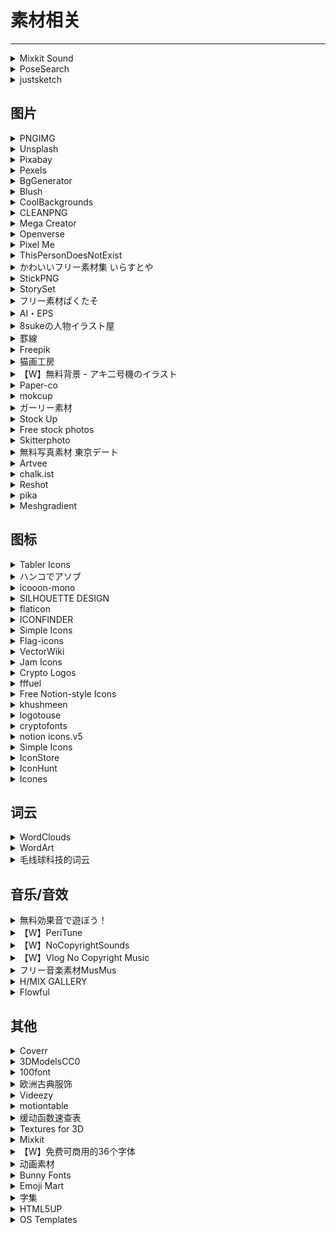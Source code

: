 # 素材相关

---

<div class="grid">
    <div><details><summary>Mixkit Sound</summary><p>一家专门提供各种免费、可商用素材的网站。<br/><a href="https://mixkit.co/free-sound-effects/bleep/" target="_blank" role="button" class="outline">访问网站</a></p></details></div>
    <div><div><details><summary>PoseSearch</summary><p>一个人体照片网站，画画/写文找参考的时候用<br/>- 输入人体部位，调整左侧人的姿势，网站会从谷歌上抓取对应姿势的图片<br/>- 特别诡异的pose可能不太行<br/>- 建议使用网页版（用鼠标操作）,手机版不太行。<br/><a href="https://x6ud.github.io/pose-search/" target="_blank" role="button" class="outline">访问网站</a></p></details></div></div>
    <div><details><summary>justsketch</summary><p>画画作参考的一个软件，可以用3D给人物摆做动，这样画人物结构的时候就很方便，这个产品还是有一定的技术门槛，兼容了多设备，有付费功能<br/><a href="https://justsketch.me/" target="_blank" role="button" class="outline">访问网站</a></p></details></div>
</div>

## 图片

<div class="grid">
    <div><details><summary>PNGIMG</summary><p>一个提供纯色背景的png素材的网站，但版权情况比较复杂<br/><a href="https://pngimg.com/" target="_blank" role="button" class="outline">访问网站</a></p></details></div>
    <div><details><summary>Unsplash</summary><p>一个免费的照片共享网站。<br/><a href="https://unsplash.com/" target="_blank" role="button" class="outline">访问网站</a></p></details></div>
    <div><details><summary>Pixabay</summary><p>免费无版权的正版高清图片素材库。<br/><a href="https://pixabay.com/zh/" target="_blank" role="button" class="outline">访问网站</a></p></details></div>
    
</div>
<div class="grid">
    <div><details><summary>Pexels</summary><p>一个免费可商用的图库。<br/>（这个图库对照片的使用有一些规则，详情请参见：<a href="https://pexels-help.zendesk.com/hc/en-us/articles/360042332714-What-are-the-rules-for-using-Pexels-photos-or-videos-" target="_blank">这里</a>）<br/><a href="https://www.pexels.com/" target="_blank" role="button" class="outline">访问网站</a></p></details></div>
    <div><details><summary>BgGenerator</summary><p>一个免费创建高分辨率背景图片的在线工具：背景生成器，有中文版。这个工具提供了 7 种不同的背景创建类型，然后可以通过随机算法生成独一无二的高分辨率的背景图片。<br/><a href="https://bggenerator.com/zh-cn.php" target="_blank" role="button" class="outline">访问网站</a></p></details></div>
    <div><details><summary>Blush</summary><p> AI生成无版权插画的网站。<br/><a href="https://blush.design/zh-CN" target="_blank" role="button" class="outline">访问网站</a></p></details></div>
</div>
<div class="grid">
    <div><details><summary>CoolBackgrounds</summary><p>可以生成5种炫酷背景的网站。<br/><a href="https://coolbackgrounds.io/" target="_blank" role="button" class="outline">访问网站</a></p></details></div>
    <div><details><summary>CLEANPNG</summary><p>一个免费可商用的图片网站<br/><a href="https://www.cleanpng.com/" target="_blank" role="button" class="outline">访问网站</a></p></details></div>
    <div><details><summary>Mega Creator</summary><p>著名的图标库 Icons8 推出的免费矢量插图设计工具，拥有超过 3000+ 可免费使用的设计元素，无需设计团队，拖拽即可创建漂亮的插画，可商业使用。<br/><a href="https://icons8.com/mega-creator/" target="_blank" role="button" class="outline">访问网站</a></p></details></div>
</div>
<div class="grid">
    <div><details><summary>Openverse</summary><p>适用于图片的搜索引擎，提供了超过 3 亿张可使用的免费图片，来源于公开的 API 以及 Common Crawl 数据库。<br/><a href="https://wordpress.org/openverse/?referrer=creativecommons.org" target="_blank" role="button" class="outline">访问网站</a></p></details></div>
    <div><details><summary>Pixel Me</summary><p>可以将插画，3d图片，真实照片，通通转成像素画，支持自动扣图，转换效果较好<br/><b>注意：这个网站转换的图片商用并不是免费的！</b><br/><a href="https://pixel-me.tokyo/en/" target="_blank" role="button" class="outline">访问网站</a></p></details></div>
    <div><details><summary>ThisPersonDoesNotExist</summary><p>可以用AI生成一个不存在的人脸的网站。<br/><a href="https://thispersondoesnotexist.com/" target="_blank" role="button" class="outline">访问网站</a></p></details></div>
</div>
<div class="grid">
    <div><details><summary>かわいいフリー素材集 いらすとや</summary><p>一个画风比较古早的日式卡通贴图素材网站，商用时请参照该网站的<a href="https://www.irasutoya.com/p/terms.html" target="_blank">使用条款</a><br/><a href="https://www.irasutoya.com/" target="_blank" role="button" class="outline">访问网站</a></p></details></div>
    <div><details><summary>StickPNG</summary><p>一个透明背景的PNG素材网站，有很多灵活的素材，有分类型主题，但不可商用，版权问题比较复杂<br/><a href="https://www.stickpng.com/" target="_blank" role="button" class="outline">访问网站</a></p></details></div>
    <div><details><summary>StorySet</summary><p>英文课本插画风的图片，图片可以设定动作、显示项目和主题颜色<br/><a href="https://storyset.com/" target="_blank" role="button" class="outline">访问网站</a></p></details></div>
</div>
<div class="grid">
    <div><details><summary>フリー素材ぱくたそ</summary><p>免费可商用的图库，但有一些限制条款，具体请<a href="https://www.pakutaso.com/userpolicy.html" target="_blank">见此</a><br/><a href="https://www.pakutaso.com/" target="_blank" role="button" class="outline">访问网站</a></p></details></div>
    <div><details><summary>AI・EPS</summary><p>一个免费素材网站<br/><a href="https://www.xn--eckzb3bzhw32znfcp1zduw.com/" target="_blank" role="button" class="outline">访问网站</a></p></details></div>
    <div><details><summary>8sukeの人物イラスト屋</summary><p>一个人物素材网站，卡通向，矢量素材收费<br/><a href="https://www.8suke.net/" target="_blank" role="button" class="outline">访问网站</a></p></details></div>
</div>
<div class="grid">
    <div><details><summary>罫線</summary><p>免费可商用的分割线网站，使用条款<a href="http://free-line-design.com/?page_id=17" target="_blank">见此</a><br/><a href="http://free-line-design.com/" target="_blank" role="button" class="outline">访问网站</a></p></details></div>
    <div><details><summary>Freepik</summary><p>一下设计图库，只要标注网站几乎能使用上面八成以上的设计资源,从背景、设计好的海报到简历菜单统统都有，每一项上都写了各自的CC要求，能商用的素材也非常多，唯一的缺点是免费版每天能下载的次数很少，要慎选图库里的资料，提供的原档大多是esp档，用免费软件inkscape就可以开启编辑<br/><a href="https://www.freepik.com/" target="_blank" role="button" class="outline">访问网站</a></p></details></div>
    <div><details><summary>猫画工房</summary><p>一个以猫猫为主题的素材网站，使用条款<a href="https://nekoillust.com/terms-of-service/" target="_blank">见此</a><br/><del>猫猫，嘿嘿，猫猫！</del><br/><a href="https://nekoillust.com/" target="_blank" role="button" class="outline">访问网站</a></p></details></div>
</div>
<div class="grid">
    <div><details><summary>【W】無料背景 - アキ二号機のイラスト</summary><p>一位Pixiv画师提供的一些免费使用的场景图，使用需标明出处<br/><a href="https://www.pixiv.net/users/61071305/illustrations/%E7%84%A1%E6%96%99%E8%83%8C%E6%99%AF" target="_blank" role="button" class="outline">访问网站</a></p></details></div>
    <div><details><summary>Paper-co</summary><p>一个免费可商用的纸张纹理素材网站。<br/><a href="https://free-paper-texture.com/" target="_blank" role="button" class="outline">访问网站</a></p></details></div>
    <div><details><summary>mokcup</summary><p>免费可商用的模型素材网站，使用时需要遵循一些<a href="https://mockups-design.com/license/" target="_blank">许可</a><br/><a href="https://mockups-design.com/" target="_blank" role="button" class="outline">访问网站</a></p></details></div>
</div>
<div class="grid">
    <div><details><summary>ガーリー素材</summary><p>一个画风偏少女的免费可商用素材网站，使用许可<a href="http://girlysozai.com/about/" target="_blank">见此</a><br/><a href="http://girlysozai.com/" target="_blank" role="button" class="outline">访问网站</a></p></details></div>
    <div><details><summary>Stock Up</summary><p>一个聚合式图片网站，大部分是免费素材，把鼠标悬停在图片上可查看授权情况<br/><a href="https://stockup.sitebuilderreport.com/" target="_blank" role="button" class="outline">访问网站</a></p></details></div>
    <div><details><summary>Free stock photos</summary><p>一个免费可商用的素材网站，需要遵循<a href="https://kaboompics.com/page/license-and-faq" target="_blank">许可协议</a><br/><a href="https://kaboompics.com/" target="_blank" role="button" class="outline">访问网站</a></p></details></div>
</div>
<div class="grid">
    <div><details><summary>Skitterphoto</summary><p>一个收集CC0授权的图片素材网站，免费可商用，无需署名<br/><a href="https://skitterphoto.com/" target="_blank" role="button" class="outline">访问网站</a></p></details></div>
    <div><details><summary>無料写真素材 東京デート</summary><p>一个以东京为主题的免费可商用素材网站<br/><a href="https://www.tokyo-date.net/" target="_blank" role="button" class="outline">访问网站</a></p></details></div>
    <div><details><summary>Artvee</summary><p>这个网站收录的是古典艺术作品，完全免费浏览和下载高分辨率的公共领域艺术品。<br/><a href="https://artvee.com/" target="_blank" role="button" class="outline">访问网站</a></p></details></div>
</div>
<div class="grid">
    <div><details><summary>chalk.ist</summary><p>一个开源的代码截图美化工具<br/><a href="https://chalk.ist/" target="_blank" role="button" class="outline">访问网站</a><br/><a href="https://github.com/Idered/chalk.ist" target="_blank" role="button" class="outline">查看源码</a></p></details></div>
    <div><details><summary>Reshot</summary><p>一个免费的图标，矢量插画，图片下载的网站，可以直接下载矢量源文件，SVG等,无套路无广告无付费，素材都可以商用<br/><a href="https://www.reshot.com/" target="_blank" role="button" class="outline">访问网站</a></p></details></div>
    <div><details><summary>pika</summary><p>一个可以生成浏览器截图的开源工具<br/><a href="https://pika.style/" target="_blank" role="button" class="outline">访问网站</a><br/><a href="https://github.com/rishimohan/pika" target="_blank" role="button" class="outline">查看源码</a></p></details></div>
</div>
<div class="grid">
    <div><details><summary>Meshgradient</summary><p>在线调整渐变壁纸背景的工具<br/><a href="https://meshgradient.com/" target="_blank" role="button" class="outline">访问网站</a></p></details></div>
    <div> </div>
    <div> </div>
</div>

## 图标

<div class="grid">
    <div><details><summary>Tabler Icons</summary><p>一个基于 MIT 许可证的免费 SVG 图标服务，提供了 558 个不同的图标，可自定义颜色、大小、线条粗细，一键导出 HTML 代码。<br/><a href="https://tablericons.com/" target="_blank" role="button" class="outline">访问网站</a></p></details></div>
    <div><details><summary>ハンコでアソブ</summary><p>一些日式西洋风、手账风、艺术感之类的很好用的小ICON，都是PNG档，免费可商用，无需署名<br/><a href="http://hankodeasobu.com/" target="_blank" role="button" class="outline">访问网站</a></p></details></div>
    <div><details><summary>icooon-mono</summary><p>非常简洁现代的ICON，选色选下载文件（甚至是SVG都可以），使用时请参照其<a href="https://icooon-mono.com/license/" target="_blank">使用条款</a><br/><a href="https://icooon-mono.com/" target="_blank" role="button" class="outline">访问网站</a></p></details></div>
</div>
<div class="grid">
    <div><details><summary>SILHOUETTE DESIGN</summary><p>一个皮影风格的图标库，使用条款<a href="https://kage-design.com/terms-of-use/" target="_blank">见此</a><br/><a href="https://kage-design.com/" target="_blank" role="button" class="outline">访问网站</a></p></details></div>
    <div><details><summary>flaticon</summary><p>免费的矢量图标网站，使用条款<a href="https://www.freepikcompany.com/legal#nav-flaticon-agreement" target="_blank">见此</a><br/><a href="https://www.flaticon.com/" target="_blank" role="button" class="outline">访问网站</a></p></details></div>
    <div><details><summary>ICONFINDER</summary><p>一个付费的图标素材网站<br/><a href="https://www.iconfinder.com/" target="_blank" role="button" class="outline">访问网站</a></p></details></div>
</div>
<div class="grid">
    <div><details><summary>Simple Icons</summary><p>一个开源的图标库，可以下载很多品牌的 SVG 的标志 LOGO 图标。<br/><a href="https://simpleicons.org/" target="_blank" role="button" class="outline">访问网站</a><br/><a href="https://github.com/simple-icons/simple-icons" target="_blank" role="button" class="outline">查看源码</a></p></details></div>
    <div><details><summary>Flag-icons</summary><p>一个开源项目，所有国家国旗标志的 SVG 集合，可以下载，也可以引用 CSS<br/><a href="https://flagicons.lipis.dev/" target="_blank" role="button" class="outline">访问网站</a><br/><a href="https://github.com/lipis/flag-icons" target="_blank" role="button" class="outline">查看源码</a></p></details></div>
    <div><details><summary>VectorWiki</summary><p>可以免费搜索和下载任何矢量的品牌标志<br/><a href="https://vectorwiki.com/" target="_blank" role="button" class="outline">访问网站</a></p></details></div>
</div>
<div class="grid">
    <div><details><summary>Jam Icons</summary><p>940 个 SVG 图标素材，可以免费下载使用<br/><a href="https://jam-icons.com/" target="_blank" role="button" class="outline">访问网站</a></p></details></div>
    <div><details><summary>Crypto Logos</summary><p>一个收录加密货币标志的免费图库，可搜索查找，每个加密货币图标都有透明背景的 .PNG 和矢量图 .SVG 格式，点选就能立即下载，有一些加密货币标志还会列出他们历年标志更新历史。<br/><a href="https://cryptologos.cc/" target="_blank" role="button" class="outline">访问网站</a></p></details></div>
    <div><details><summary>fffuel</summary><p>一个非常好看的 SVG 背景和图形的生成器，可以自定义很多参数，自由度很高。<br/><a href="https://fffuel.co/" target="_blank" role="button" class="outline">访问网站</a></p></details></div>
</div>
<div class="grid">
    <div><details><summary>Free Notion-style Icons</summary><p>50 个免费的 Notion 风格的图标。<br/><a href="https://maryamato88.gumroad.com/l/pbmkt" target="_blank" role="button" class="outline">访问网站</a></p></details></div>
    <div><details><summary>khushmeen</summary><p>涂鸦图标。免费供个人和商业使用，且无需署名<br/><a href="https://khushmeen.com/icons.html" target="_blank" role="button" class="outline">访问网站</a></p></details></div>
    <div><details><summary>logotouse</summary><p>一个免费logo素材网站，可以下载源文件修改，，可以免费商用<br/><a href="https://www.logotouse.com/" target="_blank" role="button" class="outline">访问网站</a></p></details></div>
</div>
<div class="grid">
    <div><details><summary>cryptofonts</summary><p>免费的加密货币字体和图标。拥有超过 1500 个 CSS 和 SVG 图标。<br/><a href="https://cryptofonts.com/index.php" target="_blank" role="button" class="outline">访问网站</a></p></details></div>
    <div><details><summary>notion icons.v5</summary><p>一个图标网站，可以直接复制进Notion里面，风格统一<br/><a href="https://notionv5.vyshnav.xyz/" target="_blank" role="button" class="outline">访问网站</a></p></details></div>
    <div><details><summary>Simple Icons</summary><p>2000多个知名品牌的SVG图标下载<br/><a href="https://simpleicons.org/" target="_blank" role="button" class="outline">访问网站</a></p></details></div>
</div>
<div class="grid">
    <div><details><summary>IconStore</summary><p>免费无版权的正版高清图标素材库。<br/><a href="https://iconstore.co/" target="_blank" role="button" class="outline">访问网站</a></p></details></div>
    <div><details><summary>IconHunt</summary><p>一款图标搜索引擎，有用超过 150000 个免费的、开放源码的图标。并且可以快速在 Notion、Figma 中使用它们。还支持自定义颜色，可下载为svg 格式<br/><a href="https://www.iconhunt.site/" target="_blank" role="button" class="outline">访问网站</a></p></details></div>
    <div><details><summary>Icones</summary><p>另一个基于Iconify的图标搜索引擎<br/><a href="https://icones.js.org/" target="_blank" role="button" class="outline">访问网站</a></p></details></div>
</div>

## 词云

<div class="grid">
    <div><details><summary>WordClouds</summary><p>词云生成工具，只需要从 File 里粘贴词汇，然后在 Shape 里选择一个想要的云样式，再随手调整大小、颜色（比如透明背景）、字体就好了。<br/>提供有 9 款中文字体，和其他28 种语言字体，非常丰富。可免费下载 HD 图片。<br/><a href="https://www.wordclouds.com/" target="_blank" role="button" class="outline">访问网站</a></p></details></div>
    <div><details><summary>WordArt</summary><p>这是一家主打把词云打印在衣服上、杯子上、卡片上的服务，未提供中文字体，但支持上传自己的字体，所以也算解决问题。可免费下载 HD 图片。<br/><a href="https://wordart.com/" target="_blank" role="button" class="outline">访问网站</a></p></details></div>
    <div><details><summary>毛线球科技的词云</summary><p>这是一个还能提供词频统计和词性分类的小工具，也是最简单的词云生成器了，唯一的遗憾是不提供透明背景，也不支持自定义样式，不过胜在简单。<br/><a href="http://cloud.niucodata.com/" target="_blank" role="button" class="outline">访问网站</a></p></details></div>
</div>

## 音乐/音效

<div class="grid">
    <div><details><summary>無料効果音で遊ぼう！</summary><p>一个音效网站，分主题，电流声啊翻书声啊到僵尸的吼声啊击剑声啊都有，换成日文版东西更多<br/><a href="https://taira-komori.jpn.org/freesound.html" target="_blank" role="button" class="outline">访问网站</a></p></details></div>
    <div><details><summary>【W】PeriTune</summary><p>一个免费音乐素材频道，是日本人，和风曲啊中世纪战斗啊有点中二啊之类的音乐很棒，标题里带着ほのぼの的曲子很多也很适合做一般视频的配乐<br/><a href="https://www.youtube.com/c/PeriTune/videos" target="_blank" role="button" class="outline">访问网站</a></p></details></div>
    <div><details><summary>【W】NoCopyrightSounds</summary><p>非常西方的免费音乐频道，很适合用来做那种科技、现代、流行的风格，缺点是曲子没有情绪分类只有乐风、要一个一个听，建议有空时就慢慢听备着用，使用时需要告知来源<br/><a href="https://www.youtube.com/channel/UC_aEa8K-EOJ3D6gOs7HcyNg" target="_blank" role="button" class="outline">访问网站</a></p></details></div>
</div>
<div class="grid">
    <div><details><summary>【W】Vlog No Copyright Music</summary><p>一个西方的免费音乐频道，曲子多半很适合旅游、休闲的视频，提供按情绪分类的清单，使用时需要列出来源<br/><a href="https://www.youtube.com/c/VlogNoCopyrightMusic/featured" target="_blank" role="button" class="outline">访问网站</a></p></details></div>
    <div><details><summary>フリー音楽素材MusMus</summary><p>一个以爵士、轻松风格音乐居多的音乐素材网站，只要标明出处就能免费商用。同时他们也有油管频道。<br/><a href="https://musmus.main.jp/" target="_blank" role="button" class="outline">访问网站</a><a href="https://www.youtube.com/channel/UCQuMmwxT25MPI1E0YXwARhA" target="_blank" role="button" class="outline">油管频道</a></p></details></div>
    <div><details><summary>H/MIX GALLERY</summary><p>一个很不错的音乐素材网站，非商用可免费，商用需<a href="http://www.hmix.net/music_gallery/info.htm" target="_blank">付费</a><br/><a href="http://www.hmix.net/" target="_blank" role="button" class="outline">访问网站</a></p></details></div>
</div>
<div class="grid">
    <div><details><summary>Flowful</summary><p>一个由生成器生成的音乐的网站，无需注册，无需付费，永远不会结束。有十几种不同主题特色的生成器供选择，很适合冥想。<br/><a href="https://flowful.app/" target="_blank" role="button" class="outline">访问网站</a></p></details></div>
    <div> </div>
    <div> </div>
</div>

## 其他

<div class="grid">
    <div><details><summary>Coverr</summary><p>一个免费可商用的航拍视频素材网站。<br/><a href="https://coverr.co/" target="_blank" role="button" class="outline">访问网站</a></p></details></div>
    <div><details><summary>3DModelsCC0</summary><p>一个基于 CC0 授权的 3D 模型库，可直接下载 .obj 格式，可用于 3D 打印。<br/><a href="https://www.3dmodelscc0.com/" target="_blank" role="button" class="outline">访问网站</a></p></details></div>
    <div><details><summary>100font</summary><p>一个收集可商用字体的网站。<br/><a href="https://www.100font.com/" target="_blank" role="button" class="outline">访问网站</a></p></details></div>
</div>
<div class="grid">
    <div><details><summary>欧洲古典服饰</summary><p>网友搜集的服装素材相关书籍，大范围是欧洲古典服饰，搜集的目标是17th-18th法国服饰（密码36s9xc，失效不补）<br/><a href="https://share.weiyun.com/sdabuMRX" target="_blank" role="button" class="outline">查看资源</a></p></details></div>
    <div><details><summary>Videezy</summary><p>有更多向量计算的视频，找火焰啊、水啊、墨水啊、光线啊，这种无主题性的素材这边比较好找<br/><a href="https://www.videezy.com/" target="_blank" role="button" class="outline">访问网站</a></p></details></div>
    <div><details><summary>motiontable</summary><p>一个特效资源库，可以下载一些图形特效周期表<br/><a href="http://foxcodex.html.xdomain.jp/index.html" target="_blank" role="button" class="outline">访问网站</a></p></details></div>
</div>
<div class="grid">
    <div><details><summary>缓动函数速查表</summary><p>可以做图形移动速度的网站<br/><a href="https://easings.net/cn" target="_blank" role="button" class="outline">访问网站</a></p></details></div>
    <div><details><summary>Textures for 3D</summary><p>一个3D模型素材库<br/><a href="https://www.textures.com/library" target="_blank" role="button" class="outline">访问网站</a></p></details></div>
    <div><details><summary>Mixkit</summary><p>一个免费的视频素材网站，具体授权情况<a href="https://mixkit.co/license/" target="_blank">见此</a><br/><a href="https://mixkit.co/" target="_blank" role="button" class="outline">访问网站</a></p></details></div>
</div>
<div class="grid">
    <div><details><summary>【W】免费可商用的36个字体</summary><p>台湾网友整理的<br/><a href="https://forum.gamer.com.tw/C.php?bsn=60076&snA=3906436" target="_blank" role="button" class="outline">访问网站</a></p></details></div>
    <div><details><summary>动画素材</summary><p>一个免费的动画素材网站<br/><a href="http://xn--hhro09bn9j8uh.com/" target="_blank" role="button" class="outline">访问网站</a></p></details></div>
    <div><details><summary>Bunny Fonts</summary><p>一个开源的网络字体平台。除了 Google Font 之外的另一个最佳选择。没有中文字体。<br/><a href="https://fonts.bunny.net/" target="_blank" role="button" class="outline">访问网站</a></p></details></div>
</div>
<div class="grid">
    <div><details><summary>Emoji Mart</summary><p>一个开源的用于web 的表情选择器 HTML 组件<br/><a href="https://missiveapp.com/open/emoji-mart" target="_blank" role="button" class="outline">访问网站</a><br/><a href="https://github.com/missive/emoji-mart" target="_blank" role="button" class="outline">查看源码</a></p></details></div>
    <div><details><summary>字集</summary><p>一个分享免费可商用的正版中文字体的网站<br/><a href="https://wordshub.github.io/free-font/" target="_blank" role="button" class="outline">访问网站</a></p></details></div>
    <div><details><summary>HTML5UP</summary><p>一个免费的网站模板提供网站，都是现代化的网页设计。<br/><a href="https://html5up.net/" target="_blank" role="button" class="outline">访问网站</a></p></details></div>
</div>
<div class="grid">
    <div><details><summary>OS Templates</summary><p>另一个网站模板提供网站<br/><a href="https://www.os-templates.com/" target="_blank" role="button" class="outline">访问网站</a></p></details></div>
    <div> </div>
    <div> </div>
</div>